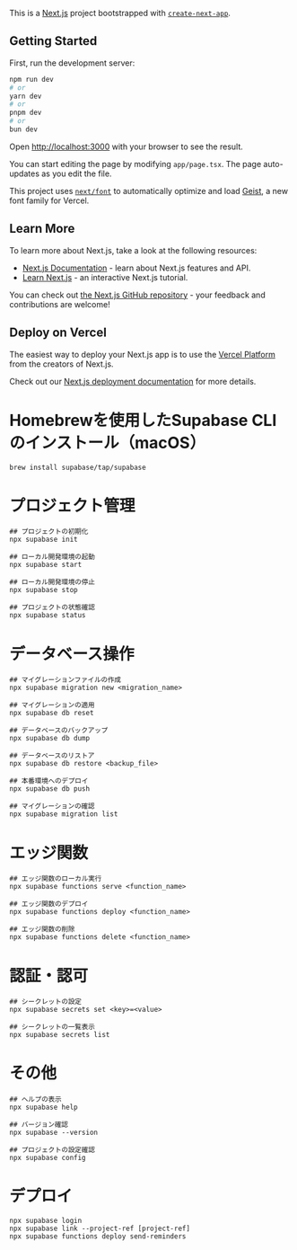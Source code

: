 This is a [Next.js](https://nextjs.org) project bootstrapped with [`create-next-app`](https://nextjs.org/docs/app/api-reference/cli/create-next-app).

## Getting Started

First, run the development server:

```bash
npm run dev
# or
yarn dev
# or
pnpm dev
# or
bun dev
```

Open [http://localhost:3000](http://localhost:3000) with your browser to see the result.

You can start editing the page by modifying `app/page.tsx`. The page auto-updates as you edit the file.

This project uses [`next/font`](https://nextjs.org/docs/app/building-your-application/optimizing/fonts) to automatically optimize and load [Geist](https://vercel.com/font), a new font family for Vercel.

## Learn More

To learn more about Next.js, take a look at the following resources:

- [Next.js Documentation](https://nextjs.org/docs) - learn about Next.js features and API.
- [Learn Next.js](https://nextjs.org/learn) - an interactive Next.js tutorial.

You can check out [the Next.js GitHub repository](https://github.com/vercel/next.js) - your feedback and contributions are welcome!

## Deploy on Vercel

The easiest way to deploy your Next.js app is to use the [Vercel Platform](https://vercel.com/new?utm_medium=default-template&filter=next.js&utm_source=create-next-app&utm_campaign=create-next-app-readme) from the creators of Next.js.

Check out our [Next.js deployment documentation](https://nextjs.org/docs/app/building-your-application/deploying) for more details.

# Homebrewを使用したSupabase CLIのインストール（macOS）
```
brew install supabase/tap/supabase
```

# プロジェクト管理
```
## プロジェクトの初期化
npx supabase init

## ローカル開発環境の起動
npx supabase start

## ローカル開発環境の停止
npx supabase stop

## プロジェクトの状態確認
npx supabase status
```

# データベース操作
```
## マイグレーションファイルの作成
npx supabase migration new <migration_name>

## マイグレーションの適用
npx supabase db reset

## データベースのバックアップ
npx supabase db dump

## データベースのリストア
npx supabase db restore <backup_file>

## 本番環境へのデプロイ
npx supabase db push

## マイグレーションの確認
npx supabase migration list
```

# エッジ関数
```
## エッジ関数のローカル実行
npx supabase functions serve <function_name>

## エッジ関数のデプロイ
npx supabase functions deploy <function_name>

## エッジ関数の削除
npx supabase functions delete <function_name>
```

# 認証・認可
```
## シークレットの設定
npx supabase secrets set <key>=<value>

## シークレットの一覧表示
npx supabase secrets list
```

# その他
```
## ヘルプの表示
npx supabase help

## バージョン確認
npx supabase --version

## プロジェクトの設定確認
npx supabase config
```

# デプロイ
```
npx supabase login
npx supabase link --project-ref [project-ref]
npx supabase functions deploy send-reminders
```
